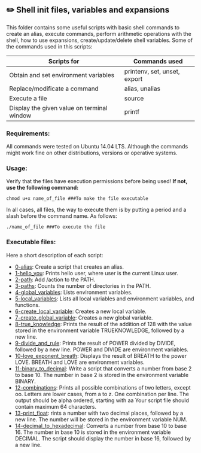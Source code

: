 ## :pencil2: Shell init files, variables and expansions
This folder contains some useful scripts with basic shell commands to create an alias, execute commands, perform arithmetic operations with the shell, how to use expansions, create/update/delete shell variables. Some of the commands used in this scripts:

| Scripts for |Commands used|
|--|--|
| Obtain and set environment variables | printenv, set, unset, export | 
| Replace/modificate a command | alias, unalias|
| Execute a file | source |
| Display the given value on terminal window | printf

### Requirements:
All commands were tested on Ubuntu 14.04 LTS. Although the commands might work fine on other distributions, versions or operative systems.

### Usage:
Verify that the files have execution permissions before being used! **If not, use the following command:**

    chmod u+x name_of_file ###To make the file executable

In all cases, all files, the way to execute them is by putting a period and a slash before the command name. As follows:

    ./name_of_file ###To execute the file

### Executable files:

Here a short description of each script:

+ [0-alias](https://github.com/dmhenaopa/holberton-system_engineering-devops/blob/master/0x03-shell_variables_expansions/0-alias): Create a script that creates an alias.
+ [1-hello_you](https://github.com/dmhenaopa/holberton-system_engineering-devops/blob/master/0x03-shell_variables_expansions/1-hello_you): Prints hello user, where user is the current Linux user.
+ [2-path](https://github.com/dmhenaopa/holberton-system_engineering-devops/blob/master/0x03-shell_variables_expansions/2-path): Add /action to the PATH.
+ [3-paths](https://github.com/dmhenaopa/holberton-system_engineering-devops/blob/master/0x03-shell_variables_expansions/3-paths): Counts the number of directories in the PATH.
+ [4-global_variables](https://github.com/dmhenaopa/holberton-system_engineering-devops/blob/master/0x03-shell_variables_expansions/4-global_variables): Lists environment variables.
+ [5-local_variables](https://github.com/dmhenaopa/holberton-system_engineering-devops/blob/master/0x03-shell_variables_expansions/5-local_variables): Lists all local variables and environment variables, and functions.
+ [6-create_local_variable](https://github.com/dmhenaopa/holberton-system_engineering-devops/blob/master/0x03-shell_variables_expansions/6-create_local_variable): Creates a new local variable.
+ [7-create_global_variable](https://github.com/dmhenaopa/holberton-system_engineering-devops/blob/master/0x03-shell_variables_expansions/7-create_global_variable): Creates a new global variable.
+ [8-true_knowledge](https://github.com/dmhenaopa/holberton-system_engineering-devops/blob/master/0x03-shell_variables_expansions/8-true_knowledge): Prints the result of the addition of 128 with the value stored in the environment variable TRUEKNOWLEDGE, followed by a new line.
+ [9-divide_and_rule](https://github.com/dmhenaopa/holberton-system_engineering-devops/blob/master/0x03-shell_variables_expansions/9-divide_and_rule): Prints the result of POWER divided by DIVIDE, followed by a new line. POWER and DIVIDE are environment variables.
+ [10-love_exponent_breath](https://github.com/dmhenaopa/holberton-system_engineering-devops/blob/master/0x03-shell_variables_expansions/10-love_exponent_breath): Displays the result of BREATH to the power LOVE. BREATH and LOVE are environment variables.
+ [11-binary_to_decimal](https://github.com/dmhenaopa/holberton-system_engineering-devops/blob/master/0x03-shell_variables_expansions/11-binary_to_decimal): Write a script that converts a number from base 2 to base 10. The number in base 2 is stored in the environment variable BINARY.
+ [12-combinations](https://github.com/dmhenaopa/holberton-system_engineering-devops/blob/master/0x03-shell_variables_expansions/12-combinations): Prints all possible combinations of two letters, except oo. Letters are lower cases, from a to z. One combination per line. The output should be alpha ordered, starting with aa Your script file should contain maximum 64 characters.
+ [13-print_float](https://github.com/dmhenaopa/holberton-system_engineering-devops/blob/master/0x03-shell_variables_expansions/13-print_float): rints a number with two decimal places, followed by a new line. The number will be stored in the environment variable NUM.
+ [14-decimal_to_hexadecimal](https://github.com/dmhenaopa/holberton-system_engineering-devops/blob/master/0x03-shell_variables_expansions/14-decimal_to_hexadecimal): Converts a number from base 10 to base 16. The number in base 10 is stored in the environment variable DECIMAL. The script should display the number in base 16, followed by a new line. 
<!--stackedit_data:
eyJoaXN0b3J5IjpbMjEwMzA4MjkwMiwtMTgzMzkzNjMzNCwxND
cwMTgwOTU3LC00MDQxODY5NDgsLTExODgxOTI4MTRdfQ==
-->